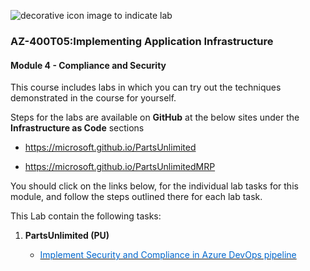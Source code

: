 
<p style="text-align:left;"><img src="../Linked_Image_Files/Download.png" alt="decorative icon image to indicate lab"></p>

### AZ-400T05:Implementing Application Infrastructure

#### Module 4 - Compliance and Security

This course includes labs in which you can try out the techniques demonstrated in the course for yourself.

Steps for the labs are available on **GitHub** at the below sites under the **Infrastructure as Code** sections

- <p><a href="https://microsoft.github.io/PartsUnlimited" title="" target="_blank">https://microsoft.github.io/PartsUnlimited</a></p>
- <p><a href="https://microsoft.github.io/PartsUnlimitedMRP" title="" target="_blank">https://microsoft.github.io/PartsUnlimitedMRP</a></p>

You should click on the links below, for the individual lab tasks for this module, and follow the steps outlined there for each lab task.

This Lab contain the following tasks:

1) **PartsUnlimited (PU)**

    - <a href="http://microsoft.github.io/PartsUnlimited/iac/200.2x-IaC-SecurityandComplianceinpipeline.html" target="_blank"><span style="color: #0066cc;" color="#0066cc">Implement Security and Compliance in Azure DevOps pipeline </span></a>

 
